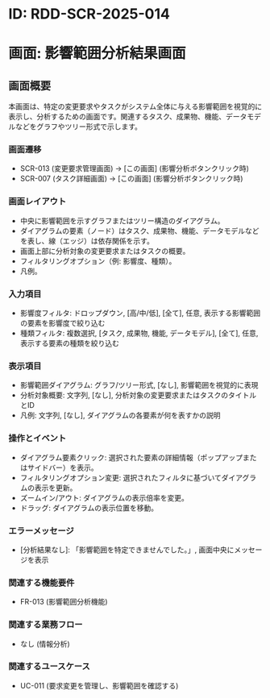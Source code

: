 # ID: RDD-SCR-2025-014

# 画面: 影響範囲分析結果画面

## 画面概要

本画面は、特定の変更要求やタスクがシステム全体に与える影響範囲を視覚的に表示し、分析するための画面です。関連するタスク、成果物、機能、データモデルなどをグラフやツリー形式で示します。

### 画面遷移

- SCR-013 (変更要求管理画面) → [この画面] (影響分析ボタンクリック時)
- SCR-007 (タスク詳細画面) → [この画面] (影響分析ボタンクリック時)

### 画面レイアウト

- 中央に影響範囲を示すグラフまたはツリー構造のダイアグラム。
- ダイアグラムの要素（ノード）はタスク、成果物、機能、データモデルなどを表し、線（エッジ）は依存関係を示す。
- 画面上部に分析対象の変更要求またはタスクの概要。
- フィルタリングオプション（例: 影響度、種類）。
- 凡例。

### 入力項目

- 影響度フィルタ: ドロップダウン, [高/中/低],
  [全て], 任意, 表示する影響範囲の要素を影響度で絞り込む
- 種類フィルタ: 複数選択, [タスク, 成果物, 機能, データモデル],
  [全て], 任意, 表示する要素の種類を絞り込む

### 表示項目

- 影響範囲ダイアグラム: グラフ/ツリー形式, [なし], 影響範囲を視覚的に表現
- 分析対象概要: 文字列, [なし], 分析対象の変更要求またはタスクのタイトルとID
- 凡例: 文字列, [なし], ダイアグラムの各要素が何を表すかの説明

### 操作とイベント

- ダイアグラム要素クリック: 選択された要素の詳細情報（ポップアップまたはサイドバー）を表示。
- フィルタリングオプション変更: 選択されたフィルタに基づいてダイアグラムの表示を更新。
- ズームイン/アウト: ダイアグラムの表示倍率を変更。
- ドラッグ: ダイアグラムの表示位置を移動。

### エラーメッセージ

- [分析結果なし]: 「影響範囲を特定できませんでした。」, 画面中央にメッセージを表示

### 関連する機能要件

- FR-013 (影響範囲分析機能)

### 関連する業務フロー

- なし (情報分析)

### 関連するユースケース

- UC-011 (要求変更を管理し、影響範囲を確認する)
